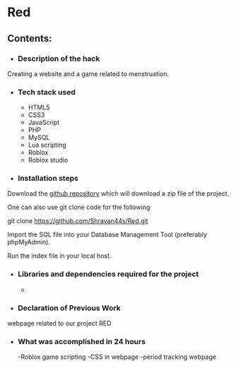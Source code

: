 # Red

## Contents:

* ### Description of the hack

Creating a website and a game related to menstruation. 

* ### Tech stack used
  - HTML5
  - CSS3
  - JavaScript
  - PHP
  - MySQL
  - Lua scripting
  - Roblox
  - Roblox studio
   

* ### Installation steps

Download the [github repository](https://github.com/Shravan44s/Red/archive/refs/heads/main.zip) which will download a zip file of the project. 

One can also use git clone code for the following


git clone https://github.com/Shravan44s/Red.git


Import the SQL file into your Database Management Tool (preferably phpMyAdmin).

Run the index file in your local host.

* ### Libraries and dependencies required for the project

  - 


* ### Declaration of Previous Work
 webpage related to our project RED


* ### What was accomplished in 24 hours

  -Roblox game scripting
  -CSS in webpage
  -period tracking webpage
  
